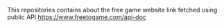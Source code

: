 This repositories contains about the free game website link fetched using public API https://www.freetogame.com/api-doc 
